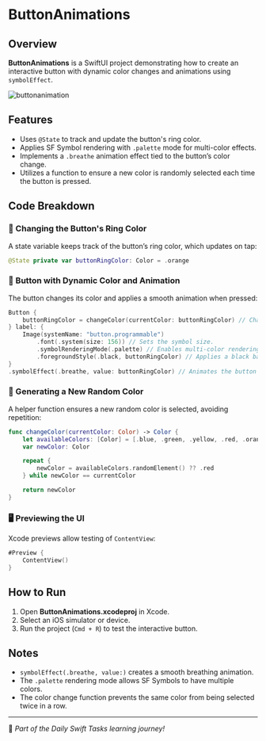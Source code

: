 # ButtonAnimations

## Overview
**ButtonAnimations** is a SwiftUI project demonstrating how to create an interactive button with dynamic color changes and animations using `symbolEffect`.

![buttonanimation](https://github.com/user-attachments/assets/8f1b2248-1c5e-4e52-97ce-6e8fd7bcc4ae)

## Features
- Uses `@State` to track and update the button's ring color.
- Applies SF Symbol rendering with `.palette` mode for multi-color effects.
- Implements a `.breathe` animation effect tied to the button’s color change.
- Utilizes a function to ensure a new color is randomly selected each time the button is pressed.

## Code Breakdown

### 🎨 Changing the Button's Ring Color
A state variable keeps track of the button’s ring color, which updates on tap:

```swift
@State private var buttonRingColor: Color = .orange
```

### 🔘 Button with Dynamic Color and Animation
The button changes its color and applies a smooth animation when pressed:

```swift
Button {
    buttonRingColor = changeColor(currentColor: buttonRingColor) // Changes the ring color on tap.
} label: {
    Image(systemName: "button.programmable")
        .font(.system(size: 156)) // Sets the symbol size.
        .symbolRenderingMode(.palette) // Enables multi-color rendering.
        .foregroundStyle(.black, buttonRingColor) // Applies a black base with a dynamic ring color.
}
.symbolEffect(.breathe, value: buttonRingColor) // Animates the button with a breathing effect.
```

### 🔄 Generating a New Random Color
A helper function ensures a new random color is selected, avoiding repetition:

```swift
func changeColor(currentColor: Color) -> Color {
    let availableColors: [Color] = [.blue, .green, .yellow, .red, .orange, .purple, .brown, .indigo, .mint]
    var newColor: Color

    repeat {
        newColor = availableColors.randomElement() ?? .red
    } while newColor == currentColor

    return newColor
}
```

### 🖥️ Previewing the UI
Xcode previews allow testing of `ContentView`:

```swift
#Preview {
    ContentView()
}
```

## How to Run
1. Open **ButtonAnimations.xcodeproj** in Xcode.
2. Select an iOS simulator or device.
3. Run the project (`Cmd + R`) to test the interactive button.

## Notes
- `symbolEffect(.breathe, value:)` creates a smooth breathing animation.
- The `.palette` rendering mode allows SF Symbols to have multiple colors.
- The color change function prevents the same color from being selected twice in a row.

---
🚀 *Part of the Daily Swift Tasks learning journey!*
